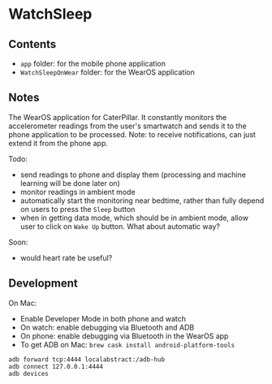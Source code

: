 # WatchSleep
## Contents
- `app` folder: for the mobile phone application
- `WatchSleepOnWear` folder: for the WearOS application

## Notes
The WearOS application for CaterPillar. It constantly monitors the accelerometer readings from the user's smartwatch and sends it to the phone application to be processed. Note: to receive notifications, can just extend it from the phone app.

Todo:
- send readings to phone and display them (processing and machine learning will be done later on)
- monitor readings in ambient mode
- automatically start the monitoring near bedtime, rather than fully depend on users to press the `Sleep` button
- when in getting data mode, which should be in ambient mode, allow user to click on `Wake Up` button. What about automatic way?

Soon:
- would heart rate be useful?

## Development
On Mac:
- Enable Developer Mode in both phone and watch
- On watch: enable debugging via Bluetooth and ADB
- On phone: enable debugging via Bluetooth in the WearOS app
- To get ADB on Mac: `brew cask install android-platform-tools`
```
adb forward tcp:4444 localabstract:/adb-hub
adb connect 127.0.0.1:4444
adb devices
```


